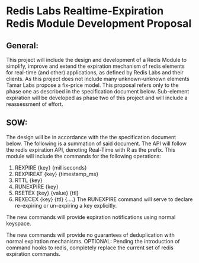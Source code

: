 # Redis Labs Realtime-Expiration Redis Module Development Proposal
## General:
This project will include the design and development of a Redis Module to simplify, improve and extend the expiration mechanism of redis elements for real-time (and other) applications, as defined by Redis Labs and their clients.
As this project does not include many unknown-unknown elements Tamar Labs propose a fix-price model. 
	This proposal refers only to the phase one as described in the specification document below. Sub-element expiration will be developed as phase two of this project and will include a reassessment of effort.   
## SOW:
The design will be in accordance with the the specification document below. The following is a summation of said document.
The API will follow the redis expiration API, denoting Real-Time with R as the prefix.
This module will include the commands for the following operations:
1. REXPIRE {key} {milliseconds} 
2. REXPIREAT {key} {timestamp_ms} 
3. RTTL {key}
4. RUNEXPIRE {key}
5. RSETEX {key} {value} {ttl}
6. REXECEX {key} {ttl} {....}
The RUNEXPIRE command will serve to declare re-expiring or un-expiring a key explicitly.

The new commands will provide expiration notifications using normal keyspace. 

The new commands will provide no guarantees of deduplication with normal expiration mechanisms.
OPTIONAL: Pending the introduction of command hooks to redis, completely replace the current set of redis expiration commands.
